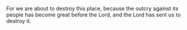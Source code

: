 For we are about to destroy this place, because the outcry against its people has become great before the Lord, and the Lord has sent us to destroy it.
